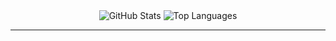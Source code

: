 <div align="center">
  <img src="https://github-readme-stats.vercel.app/api?username=kyzn-15&theme=react&hide_border=false&include_all_commits=true&count_private=true" alt="GitHub Stats" />
  <img src="https://github-readme-stats.vercel.app/api/top-langs/?username=kyzn-15&theme=react&hide_border=false&include_all_commits=true&count_private=true&layout=compact" alt="Top Languages" />
</div>

---

<!-- Proudly created with GPRM ( https://gprm.itsvg.in ) -->

